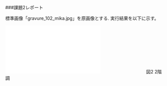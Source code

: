 ###課題2レポート

標準画像「gravure_102_mika.jpg」を原画像とする.
実行結果を以下に示す。



![Alt text](/path/to/http://www.fastpic.jp/viewer.php?file=8981985692.jpg)
　　　　　　　　　　図2 2階調
